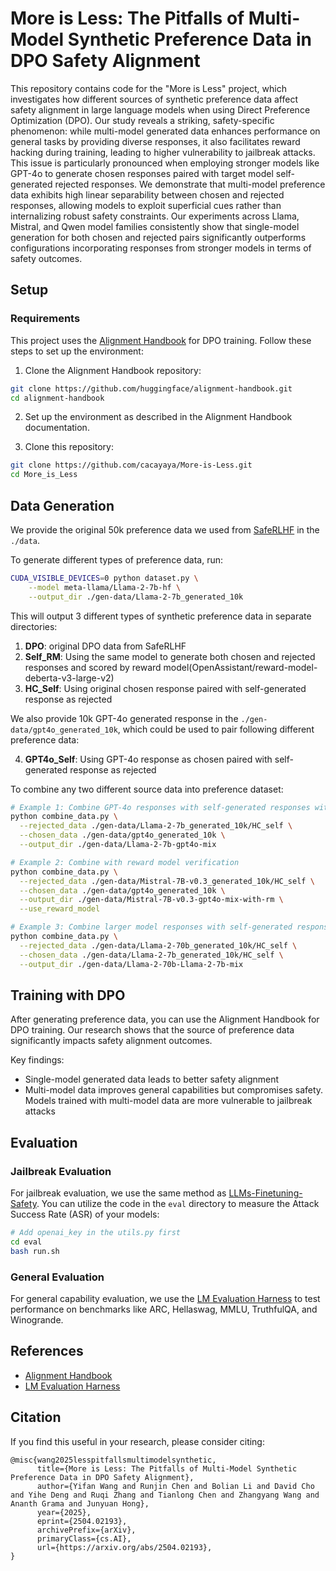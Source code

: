 # More is Less: The Pitfalls of Multi-Model Synthetic Preference Data in DPO Safety Alignment

This repository contains code for the "More is Less" project, which investigates how different sources of synthetic preference data affect safety alignment in large language models when using Direct Preference Optimization (DPO). Our study reveals a striking, safety-specific phenomenon: while multi-model generated data enhances performance on general tasks by providing diverse responses, it also facilitates reward hacking during training, leading to higher vulnerability to jailbreak attacks. This issue is particularly pronounced when employing stronger models like GPT-4o to generate chosen responses paired with target model self-generated rejected responses. We demonstrate that multi-model preference data exhibits high linear separability between chosen and rejected responses, allowing models to exploit superficial cues rather than internalizing robust safety constraints. Our experiments across Llama, Mistral, and Qwen model families consistently show that single-model generation for both chosen and rejected pairs significantly outperforms configurations incorporating responses from stronger models in terms of safety outcomes.


## Setup

### Requirements

This project uses the [Alignment Handbook](https://github.com/huggingface/alignment-handbook) for DPO training. Follow these steps to set up the environment:

1. Clone the Alignment Handbook repository:
```bash
git clone https://github.com/huggingface/alignment-handbook.git
cd alignment-handbook
```

2. Set up the environment as described in the Alignment Handbook documentation.

3. Clone this repository:
```bash
git clone https://github.com/cacayaya/More-is-Less.git
cd More_is_Less
```

## Data Generation
 
We provide the original 50k preference data we used from [SafeRLHF](https://huggingface.co/datasets/PKU-Alignment/PKU-SafeRLHF) in the `./data`.

To generate different types of preference data, run:
```bash
CUDA_VISIBLE_DEVICES=0 python dataset.py \
    --model meta-llama/Llama-2-7b-hf \
    --output_dir ./gen-data/Llama-2-7b_generated_10k
```
This will output 3 different types of synthetic preference data in separate directories:

1. **DPO**: original DPO data from SafeRLHF
2. **Self_RM**: Using the same model to generate both chosen and rejected responses and scored by reward model(OpenAssistant/reward-model-deberta-v3-large-v2)
3. **HC_Self**: Using original chosen response paired with self-generated response as rejected

We also provide 10k GPT-4o generated response in the `./gen-data/gpt4o_generated_10k`, which could be used to pair following different preference data:

4. **GPT4o_Self**: Using GPT-4o response as chosen paired with self-generated response as rejected

To combine any two different source data into preference dataset:
```bash
# Example 1: Combine GPT-4o responses with self-generated responses without reward model
python combine_data.py \
  --rejected_data ./gen-data/Llama-2-7b_generated_10k/HC_self \
  --chosen_data ./gen-data/gpt4o_generated_10k \
  --output_dir ./gen-data/Llama-2-7b-gpt4o-mix

# Example 2: Combine with reward model verification
python combine_data.py \
  --rejected_data ./gen-data/Mistral-7B-v0.3_generated_10k/HC_self \
  --chosen_data ./gen-data/gpt4o_generated_10k \
  --output_dir ./gen-data/Mistral-7B-v0.3-gpt4o-mix-with-rm \
  --use_reward_model

# Example 3: Combine larger model responses with self-generated responses without reward model
python combine_data.py \
  --rejected_data ./gen-data/Llama-2-70b_generated_10k/HC_self \
  --chosen_data ./gen-data/Llama-2-7b_generated_10k/HC_self \
  --output_dir ./gen-data/Llama-2-70b-Llama-2-7b-mix
```

## Training with DPO

After generating preference data, you can use the Alignment Handbook for DPO training. Our research shows that the source of preference data significantly impacts safety alignment outcomes.

Key findings:
- Single-model generated data leads to better safety alignment
- Multi-model data improves general capabilities but compromises safety. Models trained with multi-model data are more vulnerable to jailbreak attacks

## Evaluation

### Jailbreak Evaluation

For jailbreak evaluation, we use the same method as [LLMs-Finetuning-Safety](https://github.com/LLM-Tuning-Safety/LLMs-Finetuning-Safety). You can utilize the code in the `eval` directory to measure the Attack Success Rate (ASR) of your models:

```bash
# Add openai_key in the utils.py first
cd eval
bash run.sh
```

### General Evaluation

For general capability evaluation, we use the [LM Evaluation Harness](https://github.com/EleutherAI/lm-evaluation-harness) to test performance on benchmarks like ARC, Hellaswag, MMLU, TruthfulQA, and Winogrande.

## References

- [Alignment Handbook](https://github.com/huggingface/alignment-handbook)
- [LM Evaluation Harness](https://github.com/EleutherAI/lm-evaluation-harness)

## Citation
If you find this useful in your research, please consider citing:

```
@misc{wang2025lesspitfallsmultimodelsynthetic,
      title={More is Less: The Pitfalls of Multi-Model Synthetic Preference Data in DPO Safety Alignment}, 
      author={Yifan Wang and Runjin Chen and Bolian Li and David Cho and Yihe Deng and Ruqi Zhang and Tianlong Chen and Zhangyang Wang and Ananth Grama and Junyuan Hong},
      year={2025},
      eprint={2504.02193},
      archivePrefix={arXiv},
      primaryClass={cs.AI},
      url={https://arxiv.org/abs/2504.02193}, 
}
```


